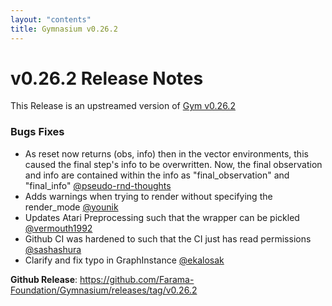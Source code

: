 ```yaml
---
layout: "contents"
title: Gymnasium v0.26.2
---
```


# v0.26.2 Release Notes

This Release is an upstreamed version of [Gym v0.26.2](https://github.com/openai/gym/releases/tag/0.26.2)

### Bugs Fixes
* As reset now returns (obs, info) then in the vector environments, this caused the final step's info to be overwritten. Now, the final observation and info are contained within the info as "final_observation" and "final_info" [@pseudo-rnd-thoughts](https://github.com/pseudo-rnd-thoughts)
* Adds warnings when trying to render without specifying the render_mode [@younik](https://github.com/younik)
* Updates Atari Preprocessing such that the wrapper can be pickled [@vermouth1992](https://github.com/vermouth1992)
* Github CI was hardened to such that the CI just has read permissions [@sashashura](https://github.com/sashashura)
* Clarify and fix typo in GraphInstance [@ekalosak](https://github.com/ekalosak)

**Github Release**: https://github.com/Farama-Foundation/Gymnasium/releases/tag/v0.26.2
